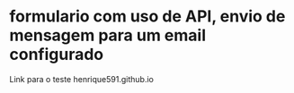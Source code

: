# formulario com uso de API, envio de mensagem para um email configurado  
Link para o teste henrique591.github.io
